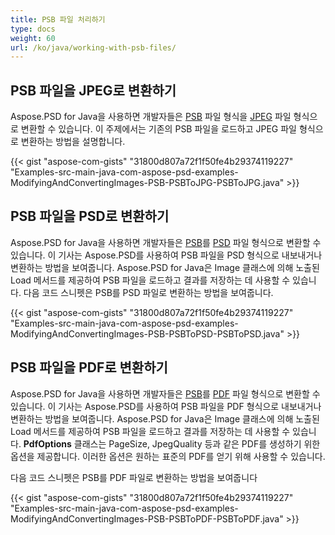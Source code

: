```yaml
---
title: PSB 파일 처리하기
type: docs
weight: 60
url: /ko/java/working-with-psb-files/
---
```


## **PSB 파일을 JPEG로 변환하기**
Aspose.PSD for Java을 사용하면 개발자들은 [PSB](https://wiki.fileformat.com/image/psb/) 파일 형식을 [JPEG](https://wiki.fileformat.com/image/jpeg/) 파일 형식으로 변환할 수 있습니다. 이 주제에서는 기존의 PSB 파일을 로드하고 JPEG 파일 형식으로 변환하는 방법을 설명합니다.


{{< gist "aspose-com-gists" "31800d807a72f1f50fe4b29374119227" "Examples-src-main-java-com-aspose-psd-examples-ModifyingAndConvertingImages-PSB-PSBToJPG-PSBToJPG.java" >}}
## **PSB 파일을 PSD로 변환하기**
Aspose.PSD for Java을 사용하면 개발자들은 [PSB](https://wiki.fileformat.com/image/psb/)를 [PSD](https://wiki.fileformat.com/image/psd/) 파일 형식으로 변환할 수 있습니다. 이 기사는 Aspose.PSD를 사용하여 PSB 파일을 PSD 형식으로 내보내거나 변환하는 방법을 보여줍니다. Aspose.PSD for Java은 Image 클래스에 의해 노출된 Load 메서드를 제공하여 PSB 파일을 로드하고 결과를 저장하는 데 사용할 수 있습니다. 다음 코드 스니펫은 PSB를 PSD 파일로 변환하는 방법을 보여줍니다.


{{< gist "aspose-com-gists" "31800d807a72f1f50fe4b29374119227" "Examples-src-main-java-com-aspose-psd-examples-ModifyingAndConvertingImages-PSB-PSBToPSD-PSBToPSD.java" >}}
## **PSB 파일을 PDF로 변환하기**
Aspose.PSD for Java을 사용하면 개발자들은 [PSB](https://wiki.fileformat.com/image/psb/)를 [PDF](https://wiki.fileformat.com/view/pdf/) 파일 형식으로 변환할 수 있습니다. 이 기사는 Aspose.PSD를 사용하여 PSB 파일을 PDF 형식으로 내보내거나 변환하는 방법을 보여줍니다. Aspose.PSD for Java은 Image 클래스에 의해 노출된 Load 메서드를 제공하여 PSB 파일을 로드하고 결과를 저장하는 데 사용할 수 있습니다. **PdfOptions** 클래스는 PageSize, JpegQuality 등과 같은 PDF를 생성하기 위한 옵션을 제공합니다. 이러한 옵션은 원하는 표준의 PDF를 얻기 위해 사용할 수 있습니다.

다음 코드 스니펫은 PSB를 PDF 파일로 변환하는 방법을 보여줍니다

{{< gist "aspose-com-gists" "31800d807a72f1f50fe4b29374119227" "Examples-src-main-java-com-aspose-psd-examples-ModifyingAndConvertingImages-PSB-PSBToPDF-PSBToPDF.java" >}}


